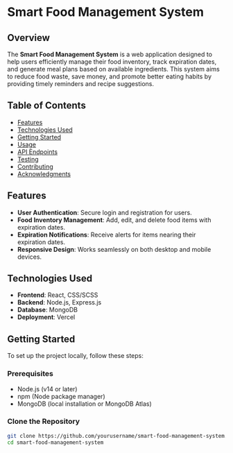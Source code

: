 # Smart Food Management System

## Overview

The **Smart Food Management System** is a web application designed to help users efficiently manage their food inventory, track expiration dates, and generate meal plans based on available ingredients. This system aims to reduce food waste, save money, and promote better eating habits by providing timely reminders and recipe suggestions.

## Table of Contents

- [Features](#features)
- [Technologies Used](#technologies-used)
- [Getting Started](#getting-started)
- [Usage](#usage)
- [API Endpoints](#api-endpoints)
- [Testing](#testing)
- [Contributing](#contributing)
- [Acknowledgments](#acknowledgments)

## Features

- **User Authentication**: Secure login and registration for users.
- **Food Inventory Management**: Add, edit, and delete food items with expiration dates.
- **Expiration Notifications**: Receive alerts for items nearing their expiration dates.
- **Responsive Design**: Works seamlessly on both desktop and mobile devices.

## Technologies Used

- **Frontend**: React, CSS/SCSS
- **Backend**: Node.js, Express.js
- **Database**: MongoDB
- **Deployment**: Vercel

## Getting Started

To set up the project locally, follow these steps:

### Prerequisites

- Node.js (v14 or later)
- npm (Node package manager)
- MongoDB (local installation or MongoDB Atlas)

### Clone the Repository

```bash
git clone https://github.com/yourusername/smart-food-management-system.git
cd smart-food-management-system
